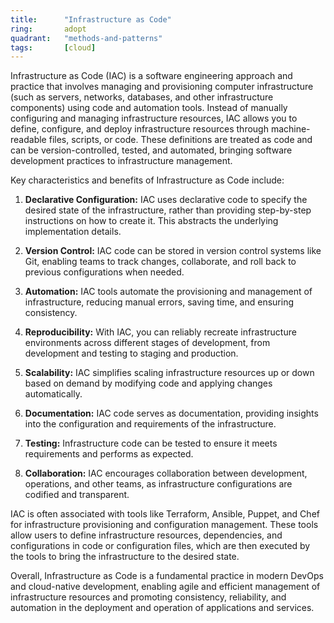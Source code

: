 ```yaml
---
title:      "Infrastructure as Code"
ring:       adopt
quadrant:   "methods-and-patterns"
tags:       [cloud]
---
```


Infrastructure as Code (IAC) is a software engineering approach and practice that involves managing and provisioning computer infrastructure (such as servers, networks, databases, and other infrastructure components) using code and automation tools. Instead of manually configuring and managing infrastructure resources, IAC allows you to define, configure, and deploy infrastructure resources through machine-readable files, scripts, or code. These definitions are treated as code and can be version-controlled, tested, and automated, bringing software development practices to infrastructure management.

Key characteristics and benefits of Infrastructure as Code include:

1. **Declarative Configuration:** IAC uses declarative code to specify the desired state of the infrastructure, rather than providing step-by-step instructions on how to create it. This abstracts the underlying implementation details.

2. **Version Control:** IAC code can be stored in version control systems like Git, enabling teams to track changes, collaborate, and roll back to previous configurations when needed.

3. **Automation:** IAC tools automate the provisioning and management of infrastructure, reducing manual errors, saving time, and ensuring consistency.

4. **Reproducibility:** With IAC, you can reliably recreate infrastructure environments across different stages of development, from development and testing to staging and production.

5. **Scalability:** IAC simplifies scaling infrastructure resources up or down based on demand by modifying code and applying changes automatically.

6. **Documentation:** IAC code serves as documentation, providing insights into the configuration and requirements of the infrastructure.

7. **Testing:** Infrastructure code can be tested to ensure it meets requirements and performs as expected.

8. **Collaboration:** IAC encourages collaboration between development, operations, and other teams, as infrastructure configurations are codified and transparent.

IAC is often associated with tools like Terraform, Ansible, Puppet, and Chef for infrastructure provisioning and configuration management. These tools allow users to define infrastructure resources, dependencies, and configurations in code or configuration files, which are then executed by the tools to bring the infrastructure to the desired state.

Overall, Infrastructure as Code is a fundamental practice in modern DevOps and cloud-native development, enabling agile and efficient management of infrastructure resources and promoting consistency, reliability, and automation in the deployment and operation of applications and services.